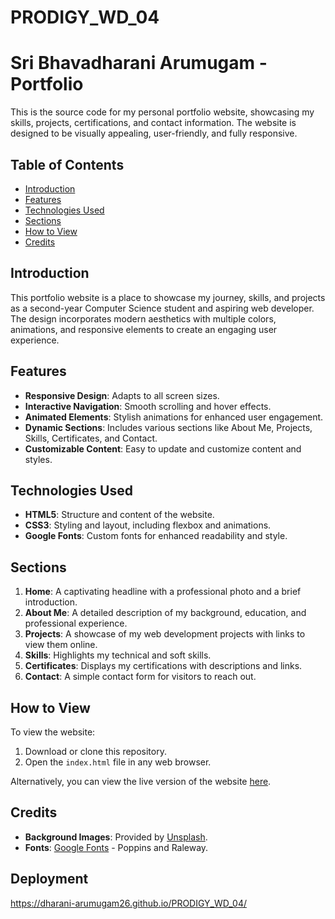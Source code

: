 # PRODIGY_WD_04

# Sri Bhavadharani Arumugam - Portfolio

This is the source code for my personal portfolio website, showcasing my skills, projects, certifications, and contact information. The website is designed to be visually appealing, user-friendly, and fully responsive.

## Table of Contents

- [Introduction](#introduction)
- [Features](#features)
- [Technologies Used](#technologies-used)
- [Sections](#sections)
- [How to View](#how-to-view)
- [Credits](#credits)

## Introduction

This portfolio website is a place to showcase my journey, skills, and projects as a second-year Computer Science student and aspiring web developer. The design incorporates modern aesthetics with multiple colors, animations, and responsive elements to create an engaging user experience.

## Features

- **Responsive Design**: Adapts to all screen sizes.
- **Interactive Navigation**: Smooth scrolling and hover effects.
- **Animated Elements**: Stylish animations for enhanced user engagement.
- **Dynamic Sections**: Includes various sections like About Me, Projects, Skills, Certificates, and Contact.
- **Customizable Content**: Easy to update and customize content and styles.

## Technologies Used

- **HTML5**: Structure and content of the website.
- **CSS3**: Styling and layout, including flexbox and animations.
- **Google Fonts**: Custom fonts for enhanced readability and style.

## Sections

1. **Home**: A captivating headline with a professional photo and a brief introduction.
2. **About Me**: A detailed description of my background, education, and professional experience.
3. **Projects**: A showcase of my web development projects with links to view them online.
4. **Skills**: Highlights my technical and soft skills.
5. **Certificates**: Displays my certifications with descriptions and links.
6. **Contact**: A simple contact form for visitors to reach out.

## How to View

To view the website:

1. Download or clone this repository.
2. Open the `index.html` file in any web browser.

Alternatively, you can view the live version of the website [here](https://dharani-arumugam26.github.io/PRODIGY_WD_04/).

## Credits

- **Background Images**: Provided by [Unsplash](https://unsplash.com/).
- **Fonts**: [Google Fonts](https://fonts.google.com/) - Poppins and Raleway.

## Deployment

https://dharani-arumugam26.github.io/PRODIGY_WD_04/



